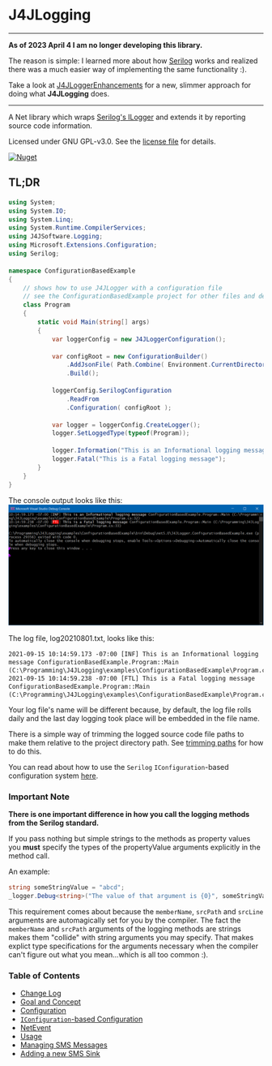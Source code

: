 # J4JLogging

-----
**As of 2023 April 4 I am no longer developing this library.**

The reason is simple: I learned more about how [Serilog](https://github.com/serilog/serilog) works and realized there was a
much easier way of implementing the same functionality :).

Take a look at [J4JLoggerEnhancements](https://github.com/markolbert/J4JLoggerEnhancements) for a new, slimmer approach for doing what **J4JLogging** does.

-----

A Net library which wraps [Serilog's ILogger](https://github.com/serilog/serilog) and extends it by reporting source code information.

Licensed under GNU GPL-v3.0. See the [license file](../../license.md) for details.

[![Nuget](https://img.shields.io/nuget/v/J4JSoftware.Logging?style=flat-square)](https://www.nuget.org/packages/J4JSoftware.Logging/)

## TL;DR

```csharp
using System;
using System.IO;
using System.Linq;
using System.Runtime.CompilerServices;
using J4JSoftware.Logging;
using Microsoft.Extensions.Configuration;
using Serilog;

namespace ConfigurationBasedExample
{
    // shows how to use J4JLogger with a configuration file
    // see the ConfigurationBasedExample project for other files and details
    class Program
    {
        static void Main(string[] args)
        {
            var loggerConfig = new J4JLoggerConfiguration();

            var configRoot = new ConfigurationBuilder()
                .AddJsonFile( Path.Combine( Environment.CurrentDirectory, "appConfig.json" ), true )
                .Build();

            loggerConfig.SerilogConfiguration
                .ReadFrom
                .Configuration( configRoot );
                
            var logger = loggerConfig.CreateLogger();
            logger.SetLoggedType(typeof(Program));

            logger.Information("This is an Informational logging message");
            logger.Fatal("This is a Fatal logging message");
        }
    }
}
```

The console output looks like this:
![config based example output](assets/config-based-example.png)

The log file, log20210801.txt, looks like this:

```log
2021-09-15 10:14:59.173 -07:00 [INF] This is an Informational logging message ConfigurationBasedExample.Program::Main (C:\Programming\J4JLogging\examples\ConfigurationBasedExample\Program.cs:32) 
2021-09-15 10:14:59.238 -07:00 [FTL] This is a Fatal logging message ConfigurationBasedExample.Program::Main (C:\Programming\J4JLogging\examples\ConfigurationBasedExample\Program.cs:33) 
```

Your log file's name will be different because, by default, the log file rolls daily and the last day logging took place will be embedded in the file name.

There is a simple way of trimming the logged source code file paths to make them relative to the project directory path. See [trimming paths](trimming-paths.md) for how to do this.

You can read about how to use the `Serilog` `IConfiguration`-based configuration system [here](iconfig-based.md).

### Important Note

**There is one important difference in how you call the logging methods from the Serilog standard.**

If you pass nothing but simple strings to the methods as property values you **must** specify the types of the propertyValue arguments explicitly in the method call.

An example:

```csharp
string someStringValue = "abcd";
_logger.Debug<string>("The value of that argument is {0}", someStringValue);
```

This requirement comes about because the `memberName`, `srcPath` and `srcLine` arguments are automagically set for you by the compiler. The fact the `memberName` and `srcPath` arguments of the logging methods are strings makes them "collide" with string arguments you may specify. That makes explict type specifications for the arguments necessary when the compiler can't figure out what you mean...which is all too common :).

### Table of Contents

- [Change Log](changes.md)
- [Goal and Concept](goal-concept.md)
- [Configuration](configuration.md)
- [`IConfiguration`-based Configuration](iconfig-based.md)
- [NetEvent](netevent.md)
- [Usage](usage.md)
- [Managing SMS Messages](sms-messages.md)
- [Adding a new SMS Sink](new-sms.md)

